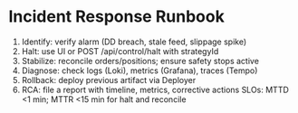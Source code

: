 # Incident Response Runbook

1. Identify: verify alarm (DD breach, stale feed, slippage spike)
2. Halt: use UI or POST /api/control/halt with strategyId
3. Stabilize: reconcile orders/positions; ensure safety stops active
4. Diagnose: check logs (Loki), metrics (Grafana), traces (Tempo)
5. Rollback: deploy previous artifact via Deployer
6. RCA: file a report with timeline, metrics, corrective actions
   SLOs: MTTD <1 min; MTTR <15 min for halt and reconcile
